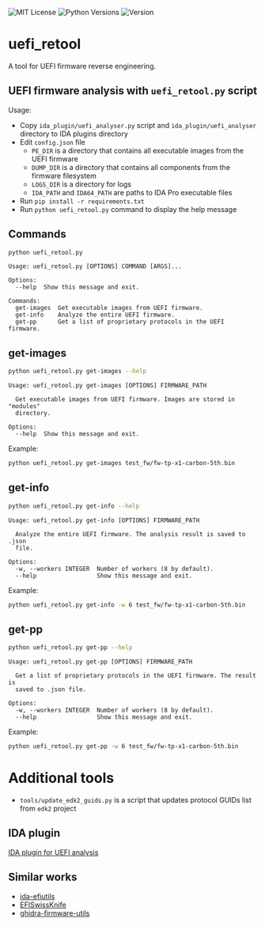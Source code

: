 ![MIT License](https://img.shields.io/apm/l/atomic-design-ui.svg)
![Python Versions](https://img.shields.io/pypi/pyversions/yt2mp3.svg)
![Version](https://img.shields.io/badge/version-1.2.0-blue)

# uefi_retool

A tool for UEFI firmware reverse engineering.

## UEFI firmware analysis with `uefi_retool.py` script

Usage:

 * Copy `ida_plugin/uefi_analyser.py` script and `ida_plugin/uefi_analyser` directory to IDA plugins directory
 * Edit `config.json` file
    - `PE_DIR` is a directory that contains all executable images from the UEFI firmware
    - `DUMP_DIR` is a directory that contains all components from the firmware filesystem
    - `LOGS_DIR` is a directory for logs
    - `IDA_PATH` and `IDA64_PATH` are paths to IDA Pro executable files
 * Run `pip install -r requirements.txt`
 * Run `python uefi_retool.py` command to display the help message

## Commands

```bash
python uefi_retool.py
```

```
Usage: uefi_retool.py [OPTIONS] COMMAND [ARGS]...

Options:
  --help  Show this message and exit.

Commands:
  get-images  Get executable images from UEFI firmware.
  get-info    Analyze the entire UEFI firmware.
  get-pp      Get a list of proprietary protocols in the UEFI firmware.
```

## get-images

```bash
python uefi_retool.py get-images --help
```

```
Usage: uefi_retool.py get-images [OPTIONS] FIRMWARE_PATH

  Get executable images from UEFI firmware. Images are stored in "modules"
  directory.

Options:
  --help  Show this message and exit.
```

Example:

```bash
python uefi_retool.py get-images test_fw/fw-tp-x1-carbon-5th.bin
```

## get-info

```bash
python uefi_retool.py get-info --help
```

```
Usage: uefi_retool.py get-info [OPTIONS] FIRMWARE_PATH

  Analyze the entire UEFI firmware. The analysis result is saved to .json
  file.

Options:
  -w, --workers INTEGER  Number of workers (8 by default).
  --help                 Show this message and exit.
```

Example:

```bash
python uefi_retool.py get-info -w 6 test_fw/fw-tp-x1-carbon-5th.bin
```

## get-pp

```bash
python uefi_retool.py get-pp --help
```

```
Usage: uefi_retool.py get-pp [OPTIONS] FIRMWARE_PATH

  Get a list of proprietary protocols in the UEFI firmware. The result is
  saved to .json file.

Options:
  -w, --workers INTEGER  Number of workers (8 by default).
  --help                 Show this message and exit.
```

Example:

```bash
python uefi_retool.py get-pp -w 6 test_fw/fw-tp-x1-carbon-5th.bin
```

# Additional tools

* `tools/update_edk2_guids.py` is a script that updates protocol GUIDs list from `edk2` project

## IDA plugin

[IDA plugin for UEFI analysis](https://github.com/yeggor/uefi_retool/tree/master/ida_plugin)

## Similar works

 * [ida-efiutils](https://github.com/snare/ida-efiutils)
 * [EFISwissKnife](https://github.com/gdbinit/EFISwissKnife)
 * [ghidra-firmware-utils](https://github.com/al3xtjames/ghidra-firmware-utils)
